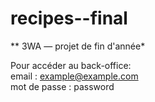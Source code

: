 # recipes--final
** 3WA — projet de fin d'année*  
  
  
Pour accéder au back-office:   
email : example@example.com   
mot de passe : password
